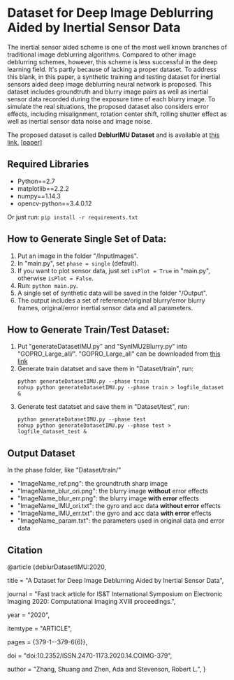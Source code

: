 # Dataset for Deep Image Deblurring Aided by Inertial Sensor Data
The inertial sensor aided scheme is one of the most well known branches of traditional image deblurring algorithms. Compared to other image deblurring schemes, however, this scheme is less successful in the deep learning field. It's partly because of lacking a proper dataset. To address this blank, in this paper, a synthetic training and testing dataset for inertial sensors aided deep image deblurring neural network is proposed. This dataset includes groundtruth and blurry image pairs as well as inertial sensor data recorded during the exposure time of each blurry image. To simulate the real situations, the proposed dataset also considers error effects, including misalignment, rotation center shift, rolling shutter effect as well as inertial sensor data noise and image noise. 

The proposed dataset is called **DeblurIMU Dataset** and is available at [this link.](https://drive.google.com/file/d/18_PcNpadgxPOSaSpsUcFiTHpxNDmMtO3/view?usp=sharing) [[paper]](https://doi.org/10.2352/ISSN.2470-1173.2020.14.COIMG-379)

## Required Libraries
- Python==2.7
- matplotlib==2.2.2
- numpy==1.14.3
- opencv-python==3.4.0.12
 
 Or just run: `pip install -r requirements.txt`

## How to Generate Single Set of Data: 
1. Put an image in the folder "/InputImages".
2. In "main.py", set `phase = single` (default).
3. If you want to plot sensor data, just set `isPlot = True` in "main.py", otherwise `isPlot = False`.
4. Run: `python main.py`.
5. A single set of synthetic data will be saved in the folder "/Output".
6. The output includes a set of reference/original blurry/error blurry frames, original/error inertial sensor data and 
all parameters.

## How to Generate Train/Test Dataset: 
1. Put "generateDatasetIMU.py" and "SynIMU2Blurry.py" into "GOPRO_Large_all/". "GOPRO_Large_all" can be downloaded from 
[this link](https://github.com/SeungjunNah/DeepDeblur_release) 
2. Generate train datatset and save them in "Dataset/train", run:
    ```
    python generateDatasetIMU.py --phase train
    nohup python generateDatasetIMU.py --phase train > logfile_dataset &
 
    ```
3. Generate test datatset and save them in "Dataset/test", run:
    ```
    python generateDatasetIMU.py --phase test
    nohup python generateDatasetIMU.py --phase test > logfile_dataset_test &
 
    ```
 ## Output Dataset
 In the phase folder, like "Dataset/train/"
 - "ImageName_ref.png": the groundtruth sharp image
 - "ImageName_blur_ori.png": the blurry image **without** error effects
 - "ImageName_blur_err.png": the blurry image **with error** effects
 - "ImageName_IMU_ori.txt": the gyro and acc data **without error** effects
 - "ImageName_IMU_err.txt": the gyro and acc data **with error** effects
 - "ImageName_param.txt": the parameters used in original data and error data
 
 ## Citation
 @article {deblurDatasetIMU:2020,
 
title = "A Dataset for Deep Image Deblurring Aided by Inertial Sensor Data",

journal = "Fast track article for IS\&T International Symposium on Electronic Imaging 2020: Computational Imaging XVIII proceedings.",

year = "2020",

itemtype = "ARTICLE",

pages = {379-1--379-6(6)},

doi = "doi:10.2352/ISSN.2470-1173.2020.14.COIMG-379",

author = "Zhang, Shuang and Zhen, Ada and Stevenson, Robert L.",
}
